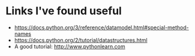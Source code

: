 # Links I've found useful
- https://docs.python.org/3/reference/datamodel.html#special-method-names
- https://docs.python.org/2/tutorial/datastructures.html
- A good tutorial: http://www.pythonlearn.com
